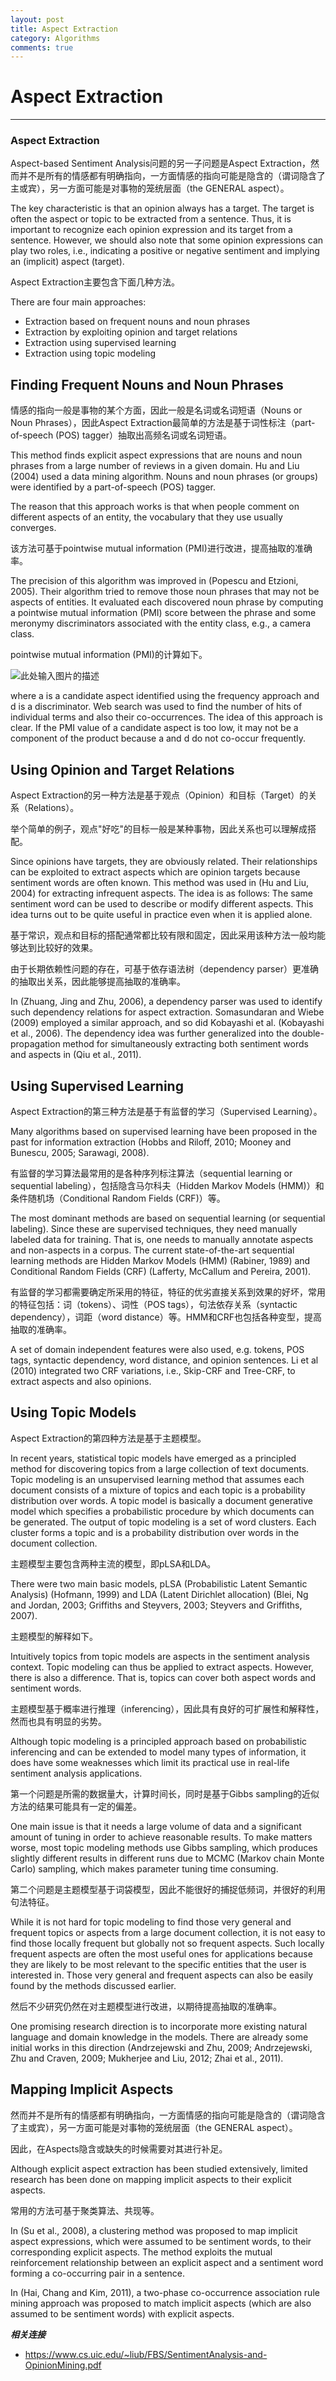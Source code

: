 ```yaml
---
layout: post
title: Aspect Extraction
category: Algorithms
comments: true
---
```


# Aspect Extraction

------

### Aspect Extraction

Aspect-based Sentiment Analysis问题的另一子问题是Aspect Extraction，然而并不是所有的情感都有明确指向，一方面情感的指向可能是隐含的（谓词隐含了主或宾），另一方面可能是对事物的笼统层面（the GENERAL aspect）。

The key characteristic is that an opinion always has a target. The target is often the aspect or topic to be extracted from a sentence. Thus, it is important to recognize each opinion expression and its target from a sentence. However, we should also note that some opinion expressions can play two roles, i.e., indicating a positive or negative sentiment and implying an (implicit) aspect (target).

Aspect Extraction主要包含下面几种方法。

There are four main approaches:

 - Extraction based on frequent nouns and noun phrases
 - Extraction by exploiting opinion and target relations
 - Extraction using supervised learning
 - Extraction using topic modeling

## Finding Frequent Nouns and Noun Phrases

情感的指向一般是事物的某个方面，因此一般是名词或名词短语（Nouns or Noun Phrases），因此Aspect Extraction最简单的方法是基于词性标注（part-of-speech (POS) tagger）抽取出高频名词或名词短语。

This method finds explicit aspect expressions that are nouns and noun phrases from a large number of reviews in a given domain. Hu and Liu (2004) used a data mining algorithm. Nouns and noun phrases (or groups) were identified by a part-of-speech (POS) tagger.

The reason that this approach works is that when people comment on different aspects of an entity, the vocabulary that they use usually converges.

该方法可基于pointwise mutual information (PMI)进行改进，提高抽取的准确率。

The precision of this algorithm was improved in (Popescu and Etzioni, 2005). Their algorithm tried to remove those noun phrases that may not be aspects of entities. It evaluated each discovered noun phrase by computing a pointwise mutual information (PMI) score between the phrase and some meronymy discriminators associated with the entity class, e.g., a camera class.

pointwise mutual information (PMI)的计算如下。

![此处输入图片的描述][1]

where a is a candidate aspect identified using the frequency approach and d is a discriminator. Web search was used to find the number of hits of individual terms and also their co-occurrences. The idea of this approach is clear. If the PMI value of a candidate aspect is too low, it may not be a component of the product because a and d do not co-occur frequently.

## Using Opinion and Target Relations

Aspect Extraction的另一种方法是基于观点（Opinion）和目标（Target）的关系（Relations）。

举个简单的例子，观点"好吃"的目标一般是某种事物，因此关系也可以理解成搭配。

Since opinions have targets, they are obviously related. Their relationships can be exploited to extract aspects which are opinion targets because sentiment words are often known. This method was used in (Hu and Liu, 2004) for extracting infrequent aspects. The idea is as follows: The same sentiment word can be used to describe or modify different aspects. This idea turns out to be quite useful in practice even when it is applied alone.

基于常识，观点和目标的搭配通常都比较有限和固定，因此采用该种方法一般均能够达到比较好的效果。

由于长期依赖性问题的存在，可基于依存语法树（dependency parser）更准确的抽取出关系，因此能够提高抽取的准确率。

In (Zhuang, Jing and Zhu, 2006), a dependency parser was used to identify such dependency relations for aspect extraction. Somasundaran and Wiebe (2009) employed a similar approach, and so did Kobayashi et al. (Kobayashi et al., 2006). The dependency idea was further generalized into the double-propagation method for simultaneously extracting both sentiment words and aspects in (Qiu et al., 2011).

## Using Supervised Learning

Aspect Extraction的第三种方法是基于有监督的学习（Supervised Learning）。

Many algorithms based on supervised learning have been proposed in the past for information extraction (Hobbs and Riloff, 2010; Mooney and Bunescu, 2005; Sarawagi, 2008). 

有监督的学习算法最常用的是各种序列标注算法（sequential learning or sequential labeling），包括隐含马尔科夫（Hidden Markov Models (HMM)）和条件随机场（Conditional Random Fields (CRF)）等。

The most dominant methods are based on sequential learning (or sequential labeling). Since these are supervised techniques, they need manually labeled data for training. That is, one needs to manually annotate aspects and non-aspects in a corpus. The current state-of-the-art sequential learning methods are Hidden Markov Models (HMM) (Rabiner, 1989) and Conditional Random Fields (CRF) (Lafferty, McCallum and Pereira, 2001).

有监督的学习都需要确定所采用的特征，特征的优劣直接关系到效果的好坏，常用的特征包括：词（tokens）、词性（POS tags），句法依存关系（syntactic dependency），词距（word distance）等。HMM和CRF也包括各种变型，提高抽取的准确率。

A set of domain independent features were also used, e.g. tokens, POS tags, syntactic dependency, word distance, and opinion sentences. Li et al (2010) integrated two CRF variations, i.e., Skip-CRF and Tree-CRF, to extract aspects and also opinions.

## Using Topic Models

Aspect Extraction的第四种方法是基于主题模型。

In recent years, statistical topic models have emerged as a principled method for discovering topics from a large collection of text documents. Topic modeling is an unsupervised learning method that assumes each document consists of a mixture of topics and each topic is a probability distribution over words. A topic model is basically a document generative model which specifies a probabilistic procedure by which documents can be generated. The output of topic modeling is a set of word clusters. Each cluster forms a topic and is a probability distribution over words in the document collection.

主题模型主要包含两种主流的模型，即pLSA和LDA。

There were two main basic models, pLSA (Probabilistic Latent Semantic Analysis) (Hofmann, 1999) and LDA (Latent Dirichlet allocation) (Blei, Ng and Jordan, 2003; Griffiths and Steyvers, 2003; Steyvers and Griffiths, 2007).

主题模型的解释如下。

Intuitively topics from topic models are aspects in the sentiment analysis context. Topic modeling can thus be applied to extract aspects. However, there is also a difference. That is, topics can cover both aspect words and sentiment words.

主题模型基于概率进行推理（inferencing），因此具有良好的可扩展性和解释性，然而也具有明显的劣势。

Although topic modeling is a principled approach based on probabilistic inferencing and can be extended to model many types of information, it does have some weaknesses which limit its practical use in real-life sentiment analysis applications. 

第一个问题是所需的数据量大，计算时间长，同时是基于Gibbs sampling的近似方法的结果可能具有一定的偏差。

One main issue is that it needs a large volume of data and a significant amount of tuning in order to achieve reasonable results. To make matters worse, most topic modeling methods use Gibbs sampling, which produces slightly different results in different runs due to MCMC (Markov chain Monte Carlo) sampling, which makes parameter tuning time consuming. 

第二个问题是主题模型基于词袋模型，因此不能很好的捕捉低频词，并很好的利用句法特征。

While it is not hard for topic modeling to find those very general and frequent topics or aspects from a large document collection, it is not easy to find those locally frequent but globally not so frequent aspects. Such locally frequent aspects are often the most useful ones for applications because they are likely to be most relevant to the specific entities that the user is interested in. Those very general and frequent aspects can also be easily found by the methods discussed earlier. 

然后不少研究仍然在对主题模型进行改进，以期待提高抽取的准确率。

One promising research direction is to incorporate more existing natural language and domain knowledge in the models. There are already some initial works in this direction (Andrzejewski and Zhu, 2009; Andrzejewski, Zhu and Craven, 2009; Mukherjee and Liu, 2012; Zhai et al., 2011).

## Mapping Implicit Aspects

然而并不是所有的情感都有明确指向，一方面情感的指向可能是隐含的（谓词隐含了主或宾），另一方面可能是对事物的笼统层面（the GENERAL aspect）。

因此，在Aspects隐含或缺失的时候需要对其进行补足。

Although explicit aspect extraction has been studied extensively, limited research has been done on mapping implicit aspects to their explicit aspects. 

常用的方法可基于聚类算法、共现等。

In (Su et al., 2008), a clustering method was proposed to map implicit aspect expressions, which were assumed to be sentiment words, to their corresponding explicit aspects. The method exploits the mutual reinforcement relationship between an explicit aspect and a sentiment word forming a co-occurring pair in a sentence.

In (Hai, Chang and Kim, 2011), a two-phase co-occurrence association rule mining approach was proposed to match implicit aspects (which are also assumed to be sentiment words) with explicit aspects. 

***相关连接***

 - https://www.cs.uic.edu/~liub/FBS/SentimentAnalysis-and-OpinionMining.pdf

  [1]: https://raw.githubusercontent.com/qiangsiwei/blog/gh-pages/_figures/2016-06-22-aspect_extraction/2016-06-22-aspect_extraction_1.png
  
